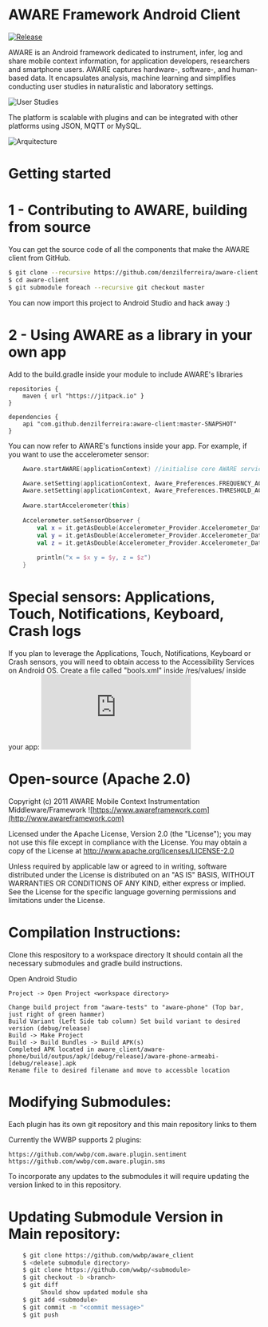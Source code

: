 AWARE Framework Android Client
======================
[![Release](https://jitpack.io/v/denzilferreira/aware-client.svg)](https://jitpack.io/#denzilferreira/aware-client)

AWARE is an Android framework dedicated to instrument, infer, log and share mobile context information,
for application developers, researchers and smartphone users. AWARE captures hardware-, software-, and 
human-based data. It encapsulates analysis, machine learning and simplifies conducting user studies 
in naturalistic and laboratory settings. 

![User Studies](http://www.awareframework.com/wp-content/uploads/2014/05/aware_overview1.png)

The platform is scalable with plugins and can be integrated with other platforms using JSON, MQTT or MySQL.

![Arquitecture](http://www.awareframework.com/wp-content/uploads/2015/12/aware-architecture.png)

Getting started 
===============

1 - Contributing to AWARE, building from source
===========================================

You can get the source code of all the components that make the AWARE client from GitHub.
```bash
$ git clone --recursive https://github.com/denzilferreira/aware-client.git
$ cd aware-client
$ git submodule foreach --recursive git checkout master
```

You can now import this project to Android Studio and hack away :)

2 - Using AWARE as a library in your own app
========================================

Add to the build.gradle inside your module to include AWARE's libraries

```Gradle
repositories {
    maven { url "https://jitpack.io" }
}

dependencies {
    api "com.github.denzilferreira:aware-client:master-SNAPSHOT"
}
```

You can now refer to AWARE's functions inside your app. For example, if you want to use the accelerometer
sensor:

```kotlin
    Aware.startAWARE(applicationContext) //initialise core AWARE service

    Aware.setSetting(applicationContext, Aware_Preferences.FREQUENCY_ACCELEROMETER, 200000) //20Hz
    Aware.setSetting(applicationContext, Aware_Preferences.THRESHOLD_ACCELEROMETER, 0.02f) // [x,y,z] > 0.02 to log
    
    Aware.startAccelerometer(this)
    
    Accelerometer.setSensorObserver {
        val x = it.getAsDouble(Accelerometer_Provider.Accelerometer_Data.VALUES_0)
        val y = it.getAsDouble(Accelerometer_Provider.Accelerometer_Data.VALUES_1)
        val z = it.getAsDouble(Accelerometer_Provider.Accelerometer_Data.VALUES_2)
        
        println("x = $x y = $y, z = $z")
    }
```

Special sensors: Applications, Touch, Notifications, Keyboard, Crash logs
==================================================================
If you plan to leverage the Applications, Touch, Notifications, Keyboard or Crash sensors, you will need 
to obtain access to the Accessibility Services on Android OS. Create a file called "bools.xml" inside
/res/values/ inside your app: ![bools.xml](https://github.com/denzilferreira/aware-client/blob/master/aware-phone/src/main/res/values/bools.xml)


Open-source (Apache 2.0)
========================
Copyright (c) 2011 AWARE Mobile Context Instrumentation Middleware/Framework 
![https://www.awareframework.com](http://www.awareframework.com)

Licensed under the Apache License, Version 2.0 (the "License");
you may not use this file except in compliance with the License.
You may obtain a copy of the License at 
http://www.apache.org/licenses/LICENSE-2.0

Unless required by applicable law or agreed to in writing, software
distributed under the License is distributed on an "AS IS" BASIS,
WITHOUT WARRANTIES OR CONDITIONS OF ANY KIND, either express or implied.
See the License for the specific language governing permissions and
limitations under the License.

Compilation Instructions:
=========================

Clone this respository to a workspace directory
    It should contain all the necessary submodules and gradle build instructions.

Open Android Studio

    Project -> Open Project <workspace directory>
    
    Change build project from "aware-tests" to "aware-phone" (Top bar, just right of green hammer)
    Build Variant (Left Side tab column) Set build variant to desired version (debug/release)    
    Build -> Make Project
    Build -> Build Bundles -> Build APK(s)
    Completed APK located in aware_client/aware-phone/build/outpus/apk/[debug/release]/aware-phone-armeabi-[debug/release].apk
    Rename file to desired filename and move to accessble location
    
Modifying Submodules:
=====================

Each plugin has its own git repository and this main repository links to them

Currently the WWBP supports 2 plugins:

    https://github.com/wwbp/com.aware.plugin.sentiment
    https://github.com/wwbp/com.aware.plugin.sms
    
To incorporate any updates to the submodules it will require updating the version linked to in this repository. 

Updating Submodule Version in Main repository:
==============================================

```bash
    $ git clone https://github.com/wwbp/aware_client
    $ <delete submodule directory>
    $ git clone https://github.com/wwbp/<submodule>
    $ git checkout -b <branch>
    $ git diff
         Should show updated module sha
    $ git add <submodule>
    $ git commit -m "<commit message>"
    $ git push
```

